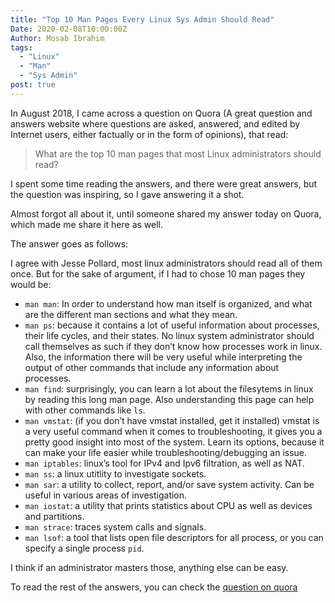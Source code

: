 ```yaml
---
title: "Top 10 Man Pages Every Linux Sys Admin Should Read"
Date: 2020-02-08T10:00:00Z
Author: Mosab Ibrahim
tags:
  - "Linux"
  - "Man"
  - "Sys Admin"
post: true
---
```


In August 2018, I came across a question on Quora (A great question and answers
website where questions are asked, answered, and edited by Internet users,
either factually or in the form of opinions), that read:

> What are the top 10 man pages that most Linux administrators should read?

I spent some time reading the answers, and there were great answers, but the
question was inspiring, so I gave answering it a shot.

Almost forgot all about it, until someone shared my answer today on Quora, which
made me share it here as well.

The answer goes as follows:

I agree with Jesse Pollard, most linux administrators should read all of them
once. But for the sake of argument, if I had to chose 10 man pages they would
be:

- `man man`: In order to understand how man itself is organized, and what are
  the different man sections and what they mean.
- `man ps`: because it contains a lot of useful information about processes,
  their life cycles, and their states. No linux system administrator should call
  themselves as such if they don’t know how processes work in linux. Also, the
  information there will be very useful while interpreting the output of other
  commands that include any information about processes.
- `man find`: surprisingly, you can learn a lot about the filesytems in linux by
  reading this long man page. Also understanding this page can help with other
  commands like `ls`.
- `man vmstat`: (if you don’t have vmstat installed, get it installed) vmstat is
  a very useful command when it comes to troubleshooting, it gives you a pretty
  good insight into most of the system. Learn its options, because it can make
  your life easier while troubleshooting/debugging an issue.
- `man iptables`: linux’s tool for IPv4 and Ipv6 filtration, as well as NAT.
- `man ss`: a linux utitlity to investigate sockets.
- `man sar`: a utility to collect, report, and/or save system activity. Can be
  useful in various areas of investigation.
- `man iostat`: a utility that prints statistics about CPU as well as devices
  and partitions.
- `man strace`: traces system calls and signals.
- `man lsof`: a tool that lists open file descriptors for all process, or you
  can specify a single process `pid`.

I think if an administrator masters those, anything else can be easy.

To read the rest of the answers, you can check the [question on
quora](https://www.quora.com/What-are-the-top-10-man-pages-that-most-Linux-administrators-should-read)
